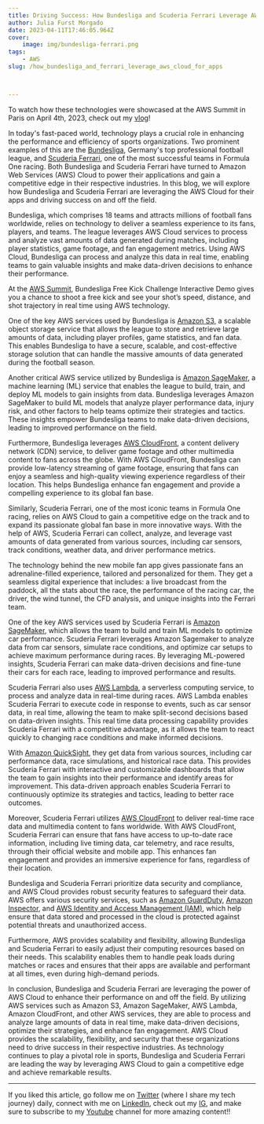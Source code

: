 ```yaml
---
title: Driving Success: How Bundesliga and Scuderia Ferrari Leverage AWS Cloud for Their Apps
author: Julia Furst Morgado
date: 2023-04-11T17:46:05.964Z
cover:
    image: img/bundesliga-ferrari.png
tags: 
    - AWS
slug: /how_bundesliga_and_ferrari_leverage_aws_cloud_for_apps



---
```


To watch how these technologies were showcased at the AWS Summit in Paris on April 4th, 2023, check out my [vlog](https://www.youtube.com/watch?v=XaolU4vktys&t=9s)!

In today's fast-paced world, technology plays a crucial role in enhancing the performance and efficiency of sports organizations. Two prominent examples of this are the [Bundesliga](https://www.bundesliga.com/en/bundesliga), Germany's top professional football league, and [Scuderia Ferrari](https://www.ferrari.com/en-EN/formula1), one of the most successful teams in Formula One racing. Both Bundesliga and Scuderia Ferrari have turned to Amazon Web Services (AWS) Cloud to power their applications and gain a competitive edge in their respective industries. In this blog, we will explore how Bundesliga and Scuderia Ferrari are leveraging the AWS Cloud for their apps and driving success on and off the field.

Bundesliga, which comprises 18 teams and attracts millions of football fans worldwide, relies on technology to deliver a seamless experience to its fans, players, and teams. The league leverages AWS Cloud services to process and analyze vast amounts of data generated during matches, including player statistics, game footage, and fan engagement metrics. Using AWS Cloud, Bundesliga can process and analyze this data in real time, enabling teams to gain valuable insights and make data-driven decisions to enhance their performance.

At the [AWS Summit](https://aws.amazon.com/events/summits/?awsf.events-location=*all&awsf.events-series=*all), Bundesliga Free Kick Challenge Interactive Demo gives you a chance to shoot a free kick and see your shot’s speed, distance, and shot trajectory in real time using AWS technology.

One of the key AWS services used by Bundesliga is [Amazon S3](https://aws.amazon.com/s3/), a scalable object storage service that allows the league to store and retrieve large amounts of data, including player profiles, game statistics, and fan data. This enables Bundesliga to have a secure, scalable, and cost-effective storage solution that can handle the massive amounts of data generated during the football season.

Another critical AWS service utilized by Bundesliga is [Amazon SageMaker](https://aws.amazon.com/sagemaker/), a machine learning (ML) service that enables the league to build, train, and deploy ML models to gain insights from data. Bundesliga leverages Amazon SageMaker to build ML models that analyze player performance data, injury risk, and other factors to help teams optimize their strategies and tactics. These insights empower Bundesliga teams to make data-driven decisions, leading to improved performance on the field.

Furthermore, Bundesliga leverages [AWS CloudFront](https://aws.amazon.com/cloudfront/), a content delivery network (CDN) service, to deliver game footage and other multimedia content to fans across the globe. With AWS CloudFront, Bundesliga can provide low-latency streaming of game footage, ensuring that fans can enjoy a seamless and high-quality viewing experience regardless of their location. This helps Bundesliga enhance fan engagement and provide a compelling experience to its global fan base.

Similarly, Scuderia Ferrari, one of the most iconic teams in Formula One racing, relies on AWS Cloud to gain a competitive edge on the track and to expand its passionate global fan base in more innovative ways. With the help of AWS, Scuderia Ferrari can collect, analyze, and leverage vast amounts of data generated from various sources, including car sensors, track conditions, weather data, and driver performance metrics.

The technology behind the new mobile fan app gives passionate fans an adrenaline-filled experience, tailored and personalized for them. They get a seamless digital experience that includes: a live broadcast from the paddock, all the stats about the race, the performance of the racing car, the driver, the wind tunnel, the CFD analysis, and unique insights into the Ferrari team.

One of the key AWS services used by Scuderia Ferrari is [Amazon SageMaker](https://aws.amazon.com/sagemaker/), which allows the team to build and train ML models to optimize car performance. Scuderia Ferrari leverages Amazon Sagemaker to analyze data from car sensors, simulate race conditions, and optimize car setups to achieve maximum performance during races. By leveraging ML-powered insights, Scuderia Ferrari can make data-driven decisions and fine-tune their cars for each race, leading to improved performance and results.

Scuderia Ferrari also uses [AWS Lambda](https://aws.amazon.com/lambda/), a serverless computing service, to process and analyze data in real-time during races. AWS Lambda enables Scuderia Ferrari to execute code in response to events, such as car sensor data, in real time, allowing the team to make split-second decisions based on data-driven insights. This real time data processing capability provides Scuderia Ferrari with a competitive advantage, as it allows the team to react quickly to changing race conditions and make informed decisions.

With [Amazon QuickSight](https://aws.amazon.com/quicksight/), they get data from various sources, including car performance data, race simulations, and historical race data. This provides Scuderia Ferrari with interactive and customizable dashboards that allow the team to gain insights into their performance and identify areas for improvement. This data-driven approach enables Scuderia Ferrari to continuously optimize its strategies and tactics, leading to better race outcomes.

Moreover, Scuderia Ferrari utilizes [AWS CloudFront](https://aws.amazon.com/cloudfront/) to deliver real-time race data and multimedia content to fans worldwide. With AWS CloudFront, Scuderia Ferrari can ensure that fans have access to up-to-date race information, including live timing data, car telemetry, and race results, through their official website and mobile app. This enhances fan engagement and provides an immersive experience for fans, regardless of their location.

Bundesliga and Scuderia Ferrari prioritize data security and compliance, and AWS Cloud provides robust security features to safeguard their data. AWS offers various security services, such as [Amazon GuardDuty](https://aws.amazon.com/guardduty/), [Amazon Inspector](https://aws.amazon.com/inspector/), and [AWS Identity and Access Management (IAM)](https://aws.amazon.com/iam/), which help ensure that data stored and processed in the cloud is protected against potential threats and unauthorized access.

Furthermore, AWS provides scalability and flexibility, allowing Bundesliga and Scuderia Ferrari to easily adjust their computing resources based on their needs. This scalability enables them to handle peak loads during matches or races and ensures that their apps are available and performant at all times, even during high-demand periods.

In conclusion, Bundesliga and Scuderia Ferrari are leveraging the power of AWS Cloud to enhance their performance on and off the field. By utilizing AWS services such as Amazon S3, Amazon SageMaker, AWS Lambda, Amazon CloudFront, and other AWS services, they are able to process and analyze large amounts of data in real time, make data-driven decisions, optimize their strategies, and enhance fan engagement. AWS Cloud provides the scalability, flexibility, and security that these organizations need to drive success in their respective industries. As technology continues to play a pivotal role in sports, Bundesliga and Scuderia Ferrari are leading the way by leveraging AWS Cloud to gain a competitive edge and achieve remarkable results.

***
If you liked this article, go follow me on [Twitter](https://twitter.com/juliafmorgado) (where I share my tech journey) daily, connect with me on [LinkedIn](https://www.linkedin.com/in/juliafmorgado/), check out my [IG](https://www.instagram.com/juliafmorgado/), and make sure to subscribe to my [Youtube](https://www.youtube.com/c/JuliaFMorgado) channel for more amazing content!!
